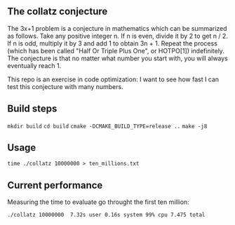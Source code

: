 The collatz conjecture
----------------------

The 3x+1 problem is a conjecture in mathematics which can be summarized as follows. Take any positive integer n. If n is even, divide it by 2 to get n / 2. If n is odd, multiply it by 3 and add 1 to obtain 3n + 1. Repeat the process (which has been called "Half Or Triple Plus One", or HOTPO[1]) indefinitely. The conjecture is that no matter what number you start with, you will always eventually reach 1.

This repo is an exercise in code optimization: I want to see how fast I can test this conjecture with many numbers.

Build steps
-----------

`mkdir build`
`cd build`
`cmake -DCMAKE_BUILD_TYPE=release ..`
`make -j8`

Usage
-----

`time ./collatz 10000000 > ten_millions.txt`

Current performance
-------------------

Measuring the time to evaluate go throught the first ten million:
```
./collatz 10000000  7.32s user 0.16s system 99% cpu 7.475 total
```
